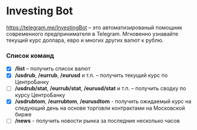 # Investing Bot
https://telegram.me/InvestingBot – это автоматизированый помощник современного предпринимателя в Telegram. Мгновенно узнавайте текущий курс доллара, евро и многих других валют к рублю.

### Список команд
- [x] **/list** – получить список валют
- [x] **/usdrub**, **/eurrub**, **/eurusd** и т.п. – получить текущий курс по ЦентроБанку
- [ ] **/usdrub/stat**, **/eurrub/stat**, **/eurusd/stat** и т.п. – получить сводку по курсу ЦентроБанку
- [x] **/usdrubtom**, **/eurrubtom**, **/eurusdtom** - получить ожидаемый курс на следующий день на основе торговли контрактами на Московской бирже
- [ ] **/news** - получить новости рынка за последние несколько часов

